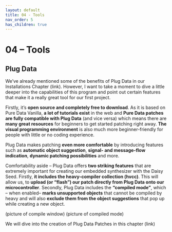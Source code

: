 ```yaml
---
layout: default
title: 04 - Tools
nav_order: 5
has_children: true
---
```


# 04 – Tools

## Plug Data

We’ve already mentioned some of the benefits of Plug Data in our Installations Chapter (link). However, I want to take a moment to dive a little deeper into the capabilities of this program 
and point out certain features that make it a really great tool for our first project.

Firstly, it’s **open source and completely free to download**. As it is based on Pure Data Vanilla, **a lot of tutorials exist** in the web and **Pure Data patches** **are fully compatible with
Plug Data** (and vice versa) which means there are **many great resources** for beginners to get started patching right away. **The visual programming environment** is also much more beginner-friendly
for people with little or no coding experience. 

Plug Data makes patching **even more comfortable** by introducing features such as **automatic object suggestion**, **signal- and message-flow indication**, **dynamic patching possibilities**
and more. 

Comfortability aside – Plug Data offers **two striking features** that are extremely important for creating our embedded synthesizer with the Daisy Seed. Firstly, **it includes the heavy-compiler collection (hvcc)**. This will allow us, to **upload (or “flash”) our patch directly from Plug Data onto our microcontroller**. Secondly, Plug Data includes the **“compiled mode”**, which – when enabled– **marks
unsupported objects** that cannot be compiled by heavy and will also **exclude them from the object suggestions** that pop up while creating a new object. 

(picture of compile window)
(picture of compiled mode)

We will dive into the creation of Plug Data Patches in this chapter (link)
